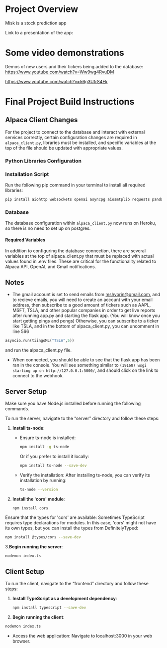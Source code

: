 # Project Overview

Misk is a stock prediction app

Link to a presentation of the app: 

# Some video demonstrations
Demos of new users and their tickers being added to the database:
https://www.youtube.com/watch?v=Ww9wg4RvuDM

https://www.youtube.com/watch?v=56g3UfrS4Ek

# Final Project Build Instructions



## Alpaca Client Changes

For the project to connect to the database and interact with external services correctly, certain configuration changes are required in `alpaca_client.py`, libraries must be installed, and specific variables at the top of the file should be updated with appropriate values.

### Python Libraries Configuration

### Installation Script

Run the following pip command in your terminal to install all required libraries:

```bash
pip install aiohttp websockets openai asyncpg aiosmtplib requests pandas matplotlib tiingo scikit-learn torch pytest pytest-asyncio numpy flask_socketio Flask asyncio
```

### Database

The database configuration within `alpaca_client.py` now runs on Heroku, so there is no need to set up on postgres.

#### Required Variables

In addition to configuring the database connection, there are several variables at the top of alpaca_client.py that must be replaced with actual values found in .env files. These are critical for the functionality related to Alpaca API, OpenAI, and Gmail notifications.


## Notes

- The gmail account is set to send emails from mshvorin@gmail.com, and to recieve emails, you will need to create an account with your email address, then subscribe to a good amount of tickers such as AAPL, MSFT, TSLA, and other popular companies in order to get live reports after running app.py and starting the flask app. (You will know once you start getting pings and pongs) Otherwise, you can subscribe to a ticker like TSLA, and in the bottom of alpaca_client.py, you can uncomment in line 566
```python
asyncio.run(tiingoML("TSLA",5))
```
and run the alpaca_client.py file.
- When connected, you should be able to see that the flask app has been ran in the console. You will see something similar to `(19168) wsgi starting up on http://127.0.0.1:5000/`, and should click on the link to connect to the webhook.


## Server Setup

Make sure you have Node.js installed before running the following commands.


To run the server, navigate to the “server” directory and follow these steps:

1. **Install ts-node**:
   - Ensure ts-node is installed:
     ```sh
     npm install -g ts-node
     ```
     Or if you prefer to install it locally:
     ```sh
     npm install ts-node --save-dev
     ```
   - Verify the installation:
     After installing ts-node, you can verify its installation by running:
     ```sh
     ts-node --version
     ```

2. **Install the 'cors' module**:
   ```sh
   npm install cors

Ensure that the types for 'cors' are available:
Sometimes TypeScript requires type declarations for modules. In this case, 'cors' might not have its own types, but you can install the types from DefinitelyTyped:
```sh
npm install @types/cors --save-dev
 ```

3.**Begin running the server**:
```sh
nodemon index.ts
 ```


## Client Setup

To run the client, navigate to the “frontend” directory and follow these steps:

1. **Install TypeScript as a development dependency**:
   ```sh
   npm install typescript --save-dev
   ```

2. **Begin running the client**:
  ```sh
  nodemon index.ts
  ```
 - Access the web application:
     Navigate to localhost:3000 in your web browser.

